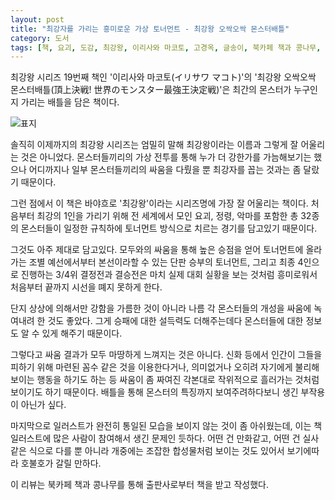 ```yaml
---
layout: post
title: "최강자를 가리는 흥미로운 가상 토너먼트 - 최강왕 오싹오싹 몬스터배틀"
category: 도서
tags: [책, 요괴, 도감, 최강왕, 이리사와 마코토, 고경옥, 글송이, 북카페 책과 콩나무, 서평]
---
```


최강왕 시리즈 19번째 책인
'이리사와 마코토(イリサワ マコト)'의
'최강왕 오싹오싹 몬스터배틀(頂上決戦! 世界のモンスター最強王決定戦)'은
최간의 몬스터가 누구인지 가리는 배틀을 담은 책이다.

![표지](https://images2.imgbox.com/1f/df/1QfKGxWv_o.jpg)

솔직히 이제까지의 최강왕 시리즈는 엄밀히 말해 최강왕이라는 이름과 그렇게 잘 어울리는 것은 아니었다.
몬스터들끼리의 가상 전투를 통해 누가 더 강한가를 가늠해보기는 했으나
어디까지나 일부 몬스터들끼리의 싸움을 다뤘을 뿐
최강자를 꼽는 것과는 좀 달랐기 때문이다.

그런 점에서 이 책은 바야흐로 '최강왕'이라는 시리즈명에 가장 잘 어울리는 책이다.
처음부터 최강의 1인을 가리기 위해 전 세계에서 모인 요괴, 정령, 악마를 포함한 총 32종의 몬스터들이
일정한 규칙하에 토너먼트 방식으로 치르는 경기를 담고있기 때문이다.

그것도 아주 제대로 담고있다.
모두와의 싸움을 통해 높은 승점을 얻어 토너먼트에 올라가는 조별 예선에서부터
본선이라할 수 있는 단판 승부의 토너먼트,
그리고 최종 4인으로 진행하는 3/4위 결정전과 결승전은
마치 실제 대회 실황을 보는 것처럼 흥미로워서 처음부터 끝까지 시선을 뗴지 못하게 한다.

단지 상상에 의해서만 강함을 가름한 것이 아니라
나름 각 몬스터들의 개성을 싸움에 녹여내려 한 것도 좋았다.
그게 승패에 대한 설득력도 더해주는데다
몬스터들에 대한 정보도 알 수 있게 해주기 때문이다.

그렇다고 싸움 결과가 모두 마땅하게 느껴지는 것은 아니다.
신화 등에서 인간이 그들을 피하기 위해 마련된 꼼수 같은 것을 이용한다거나,
의미없거나 오히려 자기에게 불리해보이는 행동을 하기도 하는 등
싸움이 좀 짜여진 각본대로 작위적으로 흘러가는 것처럼 보이기도 하기 때문이다.
배틀을 통해 몬스터의 특징까지 보여주려하다보니 생긴 부작용이 아닌가 싶다.

마지막으로 일러스트가 완전히 통일된 모습을 보이지 않는 것이 좀 아쉬웠는데,
이는 책 일러스트에 많은 사람이 참여해서 생긴 문제인 듯하다.
어떤 건 만화같고, 어떤 건 실사같은 식으로 다를 뿐 아니라
개중에는 조잡한 합성물처럼 보이는 것도 있어서 보기에따라 호불호가 갈릴 만하다.



<div class="im im-info">
이 리뷰는 북카페 책과 콩나무를 통해 출판사로부터 책을 받고 작성했다.
</div>

